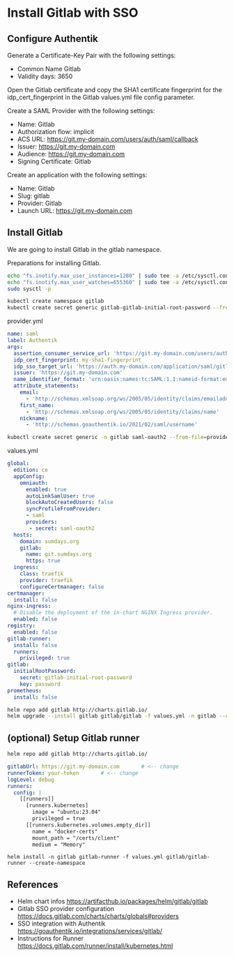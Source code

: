 # Install Gitlab with SSO

## Configure Authentik

Generate a Certificate-Key Pair with the following settings:
* Common Name Gitlab
* Validity days: 3650

Open the Gitlab certificate and copy the SHA1 certificate fingerprint for the idp_cert_fingerprint in the Gitlab values.yml file config parameter.

Create a SAML Provider with the following settings:
* Name: Gitlab
* Authorization flow: implicit
* ACS URL: https://git.my-domain.com/users/auth/saml/callback
* Issuer: https://git.my-domain.com
* Audience: https://git.my-domain.com
* Signing Certificate: Gitlab

Create an application with the following settings:
* Name: Gitlab
* Slug: gitlab
* Provider: Gitlab
* Launch URL: https://git.my-domain.com


## Install Gitlab
We are going to install Gitlab in the gitlab namespace.

Preparations for installing Gitlab.
```bash
echo "fs.inotify.max_user_instances=1280" | sudo tee -a /etc/sysctl.conf
echo "fs.inotify.max_user_watches=655360" | sudo tee -a /etc/sysctl.conf
sudo sysctl -p

kubectl create namespace gitlab
kubectl create secret generic gitlab-gitlab-initial-root-password --from-literal=password=<password> -n gitlab
```

provider.yml
```yaml
name: saml
label: Authentik
args:
  assertion_consumer_service_url: 'https://git.my-domain.com/users/auth/saml/callback'
  idp_cert_fingerprint: my-sha1-fingerprint
  idp_sso_target_url: 'https://auth.my-domain.com/application/saml/gitlab/sso/binding/redirect/'
  issuer: 'https://git.my-domain.com'
  name_identifier_format: 'urn:oasis:names:tc:SAML:1.1:nameid-format:emailAddress'
  attribute_statements:
    email:
      - 'http://schemas.xmlsoap.org/ws/2005/05/identity/claims/emailaddress'
    first_name:
      - 'http://schemas.xmlsoap.org/ws/2005/05/identity/claims/name'
    nickname:
      - 'http://schemas.goauthentik.io/2021/02/saml/username'
```

```bash
kubectl create secret generic -n gitlab saml-oauth2 --from-file=provider=provider.yml
```

values.yml
```yaml
global:
  edition: ce
  appConfig:
    omniauth:
      enabled: true
      autoLinkSamlUser: true
      blockAutoCreatedUsers: false
      syncProfileFromProvider:
      - saml
      providers:
       - secret: saml-oauth2
  hosts:
    domain: sumdays.org
    gitlab:
      name: git.sumdays.org
      https: true
  ingress:
    class: traefik
    provider: traefik
    configureCertmanager: false
certmanager:
  install: false
nginx-ingress:
  # Disable the deployment of the in-chart NGINX Ingress provider.
  enabled: false
registry:
  enabled: false
gitlab-runner:
  install: false
  runners:
    privileged: true
gitlab:
  initialRootPassword:
    secret: gitlab-initial-root-password
    key: password
prometheus:
  install: false
```

```bash
helm repo add gitlab http://charts.gitlab.io/
helm upgrade --install gitlab gitlab/gitlab -f values.yml -n gitlab --create-namespace
```

## (optional) Setup Gitlab runner

```bash
helm repo add gitlab http://charts.gitlab.io/
```

```yaml
gitlabUrl: https://git.my-domain.com       # <-- change
runnerToken: your-token       # <-- change
logLevel: debug
runners:
  config: |
    [[runners]]
      [runners.kubernetes]
        image = "ubuntu:23.04"
        privileged = true
      [[runners.kubernetes.volumes.empty_dir]]
        name = "docker-certs"
        mount_path = "/certs/client"
        medium = "Memory"
```

```
helm install -n gitlab gitlab-runner -f values.yml gitlab/gitlab-runner --create-namespace
```


## References
* Helm chart infos https://artifacthub.io/packages/helm/gitlab/gitlab
* Gitlab SSO provider configuration https://docs.gitlab.com/charts/charts/globals#providers
* SSO integration with Authentik https://goauthentik.io/integrations/services/gitlab/
* Instructions for Runner https://docs.gitlab.com/runner/install/kubernetes.html
